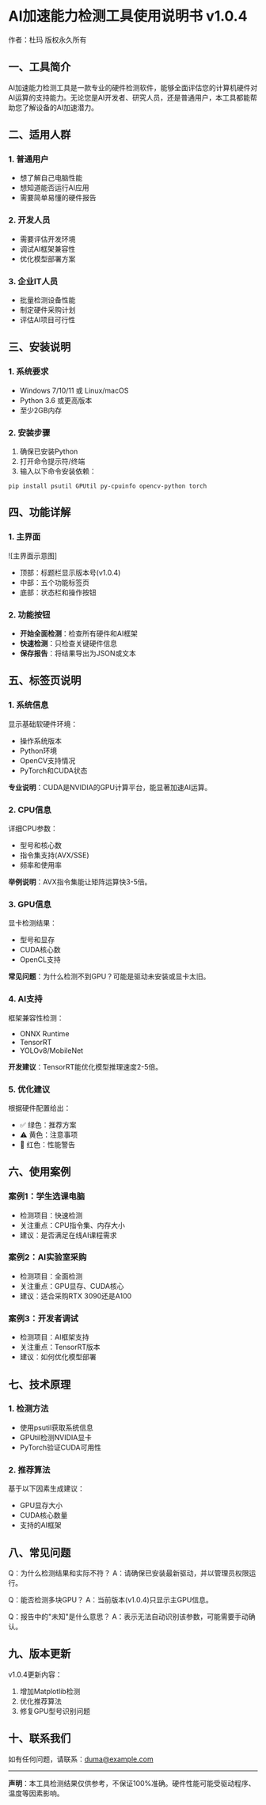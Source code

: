 # AI加速能力检测工具使用说明书 v1.0.4

作者：杜玛
版权永久所有

## 一、工具简介

AI加速能力检测工具是一款专业的硬件检测软件，能够全面评估您的计算机硬件对AI运算的支持能力。无论您是AI开发者、研究人员，还是普通用户，本工具都能帮助您了解设备的AI加速潜力。

## 二、适用人群

### 1. 普通用户
- 想了解自己电脑性能
- 想知道能否运行AI应用
- 需要简单易懂的硬件报告

### 2. 开发人员
- 需要评估开发环境
- 调试AI框架兼容性
- 优化模型部署方案

### 3. 企业IT人员
- 批量检测设备性能
- 制定硬件采购计划
- 评估AI项目可行性

## 三、安装说明

### 1. 系统要求
- Windows 7/10/11 或 Linux/macOS
- Python 3.6 或更高版本
- 至少2GB内存

### 2. 安装步骤
1. 确保已安装Python
2. 打开命令提示符/终端
3. 输入以下命令安装依赖：
```
pip install psutil GPUtil py-cpuinfo opencv-python torch
```

## 四、功能详解

### 1. 主界面
![主界面示意图]
- 顶部：标题栏显示版本号(v1.0.4)
- 中部：五个功能标签页
- 底部：状态栏和操作按钮

### 2. 功能按钮
- **开始全面检测**：检查所有硬件和AI框架
- **快速检测**：只检查关键硬件信息
- **保存报告**：将结果导出为JSON或文本

## 五、标签页说明

### 1. 系统信息
显示基础软硬件环境：
- 操作系统版本
- Python环境
- OpenCV支持情况
- PyTorch和CUDA状态

**专业说明**：CUDA是NVIDIA的GPU计算平台，能显著加速AI运算。

### 2. CPU信息
详细CPU参数：
- 型号和核心数
- 指令集支持(AVX/SSE)
- 频率和使用率

**举例说明**：AVX指令集能让矩阵运算快3-5倍。

### 3. GPU信息
显卡检测结果：
- 型号和显存
- CUDA核心数
- OpenCL支持

**常见问题**：为什么检测不到GPU？可能是驱动未安装或显卡太旧。

### 4. AI支持
框架兼容性检测：
- ONNX Runtime
- TensorRT
- YOLOv8/MobileNet

**开发建议**：TensorRT能优化模型推理速度2-5倍。

### 5. 优化建议
根据硬件配置给出：
- ✅ 绿色：推荐方案
- ⚠️ 黄色：注意事项
- 🚀 红色：性能警告

## 六、使用案例

### 案例1：学生选课电脑
- 检测项目：快速检测
- 关注重点：CPU指令集、内存大小
- 建议：是否满足在线AI课程需求

### 案例2：AI实验室采购
- 检测项目：全面检测
- 关注重点：GPU显存、CUDA核心
- 建议：适合采购RTX 3090还是A100

### 案例3：开发者调试
- 检测项目：AI框架支持
- 关注重点：TensorRT版本
- 建议：如何优化模型部署

## 七、技术原理

### 1. 检测方法
- 使用psutil获取系统信息
- GPUtil检测NVIDIA显卡
- PyTorch验证CUDA可用性

### 2. 推荐算法
基于以下因素生成建议：
- GPU显存大小
- CUDA核心数量
- 支持的AI框架

## 八、常见问题

Q：为什么检测结果和实际不符？
A：请确保已安装最新驱动，并以管理员权限运行。

Q：能否检测多块GPU？
A：当前版本(v1.0.4)只显示主GPU信息。

Q：报告中的"未知"是什么意思？
A：表示无法自动识别该参数，可能需要手动确认。

## 九、版本更新

v1.0.4更新内容：
1. 增加Matplotlib检测
2. 优化推荐算法
3. 修复GPU型号识别问题

## 十、联系我们

如有任何问题，请联系：duma@example.com

---

**声明**：本工具检测结果仅供参考，不保证100%准确。硬件性能可能受驱动程序、温度等因素影响。
